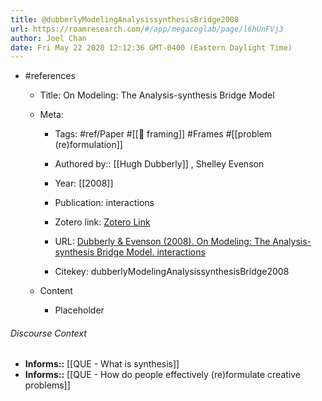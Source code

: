 ```yaml
---
title: @dubberlyModelingAnalysissynthesisBridge2008
url: https://roamresearch.com/#/app/megacoglab/page/l6hUnFVj3
author: Joel Chan
date: Fri May 22 2020 12:12:36 GMT-0400 (Eastern Daylight Time)
---
```


- #references

    - Title: On Modeling: The Analysis-synthesis Bridge Model

    - Meta:

        - Tags: #ref/Paper #[[🧱 framing]] #Frames #[[problem (re)formulation]]

        - Authored by::  [[Hugh Dubberly]] ,  Shelley Evenson

        - Year: [[2008]]

        - Publication: interactions

        - Zotero link: [Zotero Link](zotero://select/items/1_6QCCRV3G)

        - URL: [Dubberly & Evenson (2008). On Modeling: The Analysis-synthesis Bridge Model. interactions](http://doi.acm.org/10.1145/1340961.1340976)

        - Citekey: dubberlyModelingAnalysissynthesisBridge2008

    - Content

        - Placeholder

###### Discourse Context

- **Informs::** [[QUE - What is synthesis]]
- **Informs::** [[QUE - How do people effectively (re)formulate creative problems]]
